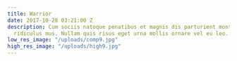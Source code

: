 ```yaml
---
title: Warrior
date: 2017-10-28 03:21:00 Z
description: Cum sociis natoque penatibus et magnis dis parturient montes, nascetur
  ridiculus mus. Nullam quis risus eget urna mollis ornare vel eu leo.
low_res_image: "/uploads/comp9.jpg"
high_res_image: "/uploads/high9.jpg"
---
```


